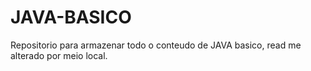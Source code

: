 # JAVA-BASICO
Repositorio para armazenar todo o conteudo de JAVA basico, read me alterado por meio local.
